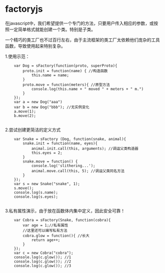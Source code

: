 # factoryjs

在javascript中，我们希望提供一个专门的方法，只要用户传入相应的参数，或按照一定简单格式就能创建一个类。特别是子类。

一个精巧的类工厂也不过百行左右，由于主流框架的类工厂太依赖他们庞杂的工具函数，导致使用起来特别复杂。

1.使用示范：

```
	var Dog = sFactory(function(proto, superProto){
		proto.init = function(name) { //构造函数
			this.name = name;
		}
		proto.move = function(meters){ //原型方法
			console.log(this.name + " moved " + meters + " m.")
		}
	});
	var a = new Dog("aaa")
	var b = new Dog("bbb"); //无实例变化
	a.move(1);
	b.move(2);
	
```

2.尝试创建更简洁的定义方式

```
	var Snake = sFactory (Dog, function(snake, animal){
		snake.init = function(name, eyes){
			animal.init.call(this, arguments); //调运父类构造器
			this.eyes = 2;
		}
		snake.move = function() {
			console.log('slithering...');
			animal.move.call(this, 5); //调运父类同名方法
		}
	});
	var s = new Snake("snake", 1);
	s.move();
	console.log(s.name);
	console.log(s.eyes);
	
```
3.私有属性演示，由于放在函数体内集中定义，因此安全可靠！

```
	var Cobra = sFactory(Snake, function(cobra){
		var age = 1;//私有属性
		//这里还可以编写私有方法
		cobra.glow = function(){ //长大
			return age++;
		}
	});
	var c = new Cobra("cobra");
	console.log(c.glow()); //1
	console.log(c.glow()); //2
	console.log(c.glow()); //3
	
```